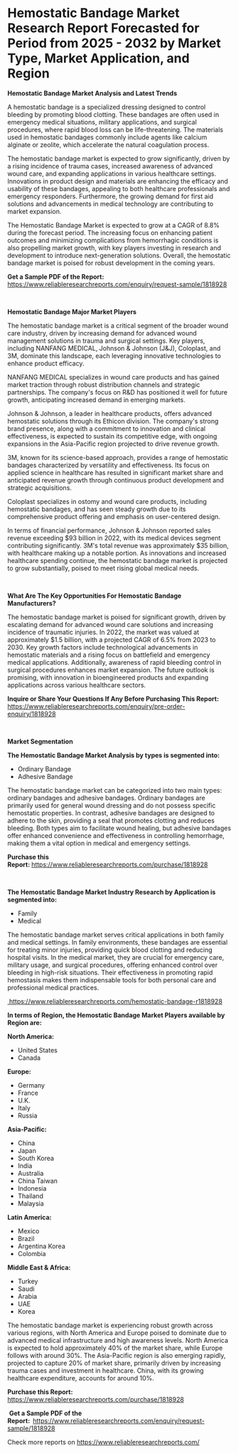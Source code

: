 <p><h1>Hemostatic Bandage Market Research Report Forecasted for Period from 2025 -  2032 by Market Type, Market Application, and Region</h1></p><p><strong>Hemostatic Bandage Market Analysis and Latest Trends</strong></p>
<p><p>A hemostatic bandage is a specialized dressing designed to control bleeding by promoting blood clotting. These bandages are often used in emergency medical situations, military applications, and surgical procedures, where rapid blood loss can be life-threatening. The materials used in hemostatic bandages commonly include agents like calcium alginate or zeolite, which accelerate the natural coagulation process.</p><p>The hemostatic bandage market is expected to grow significantly, driven by a rising incidence of trauma cases, increased awareness of advanced wound care, and expanding applications in various healthcare settings. Innovations in product design and materials are enhancing the efficacy and usability of these bandages, appealing to both healthcare professionals and emergency responders. Furthermore, the growing demand for first aid solutions and advancements in medical technology are contributing to market expansion.</p><p>The Hemostatic Bandage Market is expected to grow at a CAGR of 8.8% during the forecast period. The increasing focus on enhancing patient outcomes and minimizing complications from hemorrhagic conditions is also propelling market growth, with key players investing in research and development to introduce next-generation solutions. Overall, the hemostatic bandage market is poised for robust development in the coming years.</p></p>
<p><strong>Get a Sample PDF of the Report:&nbsp;</strong> <a href="https://www.reliableresearchreports.com/enquiry/request-sample/1818928?utm_campaign=3033&utm_medium=2&utm_source=Github&utm_content=ia&utm_term=03032025&utm_id=hemostatic-bandage">https://www.reliableresearchreports.com/enquiry/request-sample/1818928</a></p>
<p>&nbsp;</p>
<p><strong>Hemostatic Bandage Major Market Players</strong></p>
<p><p>The hemostatic bandage market is a critical segment of the broader wound care industry, driven by increasing demand for advanced wound management solutions in trauma and surgical settings. Key players, including NANFANG MEDICAL, Johnson & Johnson (J&J), Coloplast, and 3M, dominate this landscape, each leveraging innovative technologies to enhance product efficacy.</p><p>NANFANG MEDICAL specializes in wound care products and has gained market traction through robust distribution channels and strategic partnerships. The company's focus on R&D has positioned it well for future growth, anticipating increased demand in emerging markets.</p><p>Johnson & Johnson, a leader in healthcare products, offers advanced hemostatic solutions through its Ethicon division. The company's strong brand presence, along with a commitment to innovation and clinical effectiveness, is expected to sustain its competitive edge, with ongoing expansions in the Asia-Pacific region projected to drive revenue growth.</p><p>3M, known for its science-based approach, provides a range of hemostatic bandages characterized by versatility and effectiveness. Its focus on applied science in healthcare has resulted in significant market share and anticipated revenue growth through continuous product development and strategic acquisitions.</p><p>Coloplast specializes in ostomy and wound care products, including hemostatic bandages, and has seen steady growth due to its comprehensive product offering and emphasis on user-centered design.</p><p>In terms of financial performance, Johnson & Johnson reported sales revenue exceeding $93 billion in 2022, with its medical devices segment contributing significantly. 3M's total revenue was approximately $35 billion, with healthcare making up a notable portion. As innovations and increased healthcare spending continue, the hemostatic bandage market is projected to grow substantially, poised to meet rising global medical needs.</p></p>
<p>&nbsp;</p>
<p><strong>What Are The Key Opportunities For Hemostatic Bandage Manufacturers?</strong></p>
<p><p>The hemostatic bandage market is poised for significant growth, driven by escalating demand for advanced wound care solutions and increasing incidence of traumatic injuries. In 2022, the market was valued at approximately $1.5 billion, with a projected CAGR of 6.5% from 2023 to 2030. Key growth factors include technological advancements in hemostatic materials and a rising focus on battlefield and emergency medical applications. Additionally, awareness of rapid bleeding control in surgical procedures enhances market expansion. The future outlook is promising, with innovation in bioengineered products and expanding applications across various healthcare sectors.</p></p>
<p><strong>Inquire or Share Your Questions If Any Before Purchasing This Report:</strong> <a href="https://www.reliableresearchreports.com/enquiry/pre-order-enquiry/1818928?utm_campaign=3033&utm_medium=2&utm_source=Github&utm_content=ia&utm_term=03032025&utm_id=hemostatic-bandage">https://www.reliableresearchreports.com/enquiry/pre-order-enquiry/1818928</a></p>
<p>&nbsp;</p>
<p><strong>Market Segmentation</strong></p>
<p><strong>The Hemostatic Bandage Market Analysis by types is segmented into:</strong></p>
<p><ul><li>Ordinary Bandage</li><li>Adhesive Bandage</li></ul></p>
<p><p>The hemostatic bandage market can be categorized into two main types: ordinary bandages and adhesive bandages. Ordinary bandages are primarily used for general wound dressing and do not possess specific hemostatic properties. In contrast, adhesive bandages are designed to adhere to the skin, providing a seal that promotes clotting and reduces bleeding. Both types aim to facilitate wound healing, but adhesive bandages offer enhanced convenience and effectiveness in controlling hemorrhage, making them a vital option in medical and emergency settings.</p></p>
<p><strong>Purchase this Report:&nbsp;</strong><a href="https://www.reliableresearchreports.com/purchase/1818928?utm_campaign=3033&utm_medium=2&utm_source=Github&utm_content=ia&utm_term=03032025&utm_id=hemostatic-bandage">https://www.reliableresearchreports.com/purchase/1818928</a></p>
<p>&nbsp;</p>
<p><strong>The Hemostatic Bandage Market Industry Research by Application is segmented into:</strong></p>
<p><ul><li>Family</li><li>Medical</li></ul></p>
<p><p>The hemostatic bandage market serves critical applications in both family and medical settings. In family environments, these bandages are essential for treating minor injuries, providing quick blood clotting and reducing hospital visits. In the medical market, they are crucial for emergency care, military usage, and surgical procedures, offering enhanced control over bleeding in high-risk situations. Their effectiveness in promoting rapid hemostasis makes them indispensable tools for both personal care and professional medical practices.</p></p>
<p><a href="https://www.reliableresearchreports.com/hemostatic-bandage-r1818928?utm_campaign=3033&utm_medium=2&utm_source=Github&utm_content=ia&utm_term=03032025&utm_id=hemostatic-bandage">&nbsp;https://www.reliableresearchreports.com/hemostatic-bandage-r1818928</a></p>
<p><strong>In terms of Region, the Hemostatic Bandage Market Players available by Region are:</strong></p>
<p>
    <p> <strong> North America: </strong>
        <ul>
            <li>United States</li>
            <li>Canada</li>
        </ul>
        </p> 
    <p> <strong> Europe: </strong>
        <ul>
            <li>Germany</li>
            <li>France</li>
            <li>U.K.</li>
            <li>Italy</li>
            <li>Russia</li>
        </ul>
        </p> 
    <p> <strong> Asia-Pacific: </strong>
        <ul>
            <li>China</li>
            <li>Japan</li>
            <li>South Korea</li>
            <li>India</li>
            <li>Australia</li>
            <li>China Taiwan</li>
            <li>Indonesia</li>
            <li>Thailand</li>
            <li>Malaysia</li>
        </ul>
        </p> 
    <p> <strong> Latin America: </strong>
        <ul>
            <li>Mexico</li>
            <li>Brazil</li>
            <li>Argentina Korea</li>
            <li>Colombia</li>
        </ul>
        </p> 
    <p> <strong> Middle East & Africa: </strong>
        <ul>
            <li>Turkey</li>
            <li>Saudi</li>
            <li>Arabia</li>
            <li>UAE</li>
            <li>Korea</li>
        </ul>
    </p>
    </p>
<p><p>The hemostatic bandage market is experiencing robust growth across various regions, with North America and Europe poised to dominate due to advanced medical infrastructure and high awareness levels. North America is expected to hold approximately 40% of the market share, while Europe follows with around 30%. The Asia-Pacific region is also emerging rapidly, projected to capture 20% of market share, primarily driven by increasing trauma cases and investment in healthcare. China, with its growing healthcare expenditure, accounts for around 10%.</p></p>
<p><strong>Purchase this Report: </strong><a href="https://www.reliableresearchreports.com/purchase/1818928?utm_campaign=3033&utm_medium=2&utm_source=Github&utm_content=ia&utm_term=03032025&utm_id=hemostatic-bandage">https://www.reliableresearchreports.com/purchase/1818928</a></p>
<p>&nbsp;<strong>Get a Sample PDF of the Report:&nbsp;&nbsp;</strong><a href="https://www.reliableresearchreports.com/enquiry/request-sample/1818928?utm_campaign=3033&utm_medium=2&utm_source=Github&utm_content=ia&utm_term=03032025&utm_id=hemostatic-bandage">https://www.reliableresearchreports.com/enquiry/request-sample/1818928</a></p>
<p><strong></strong></p>
<p>Check more reports on <a href="https://www.reliableresearchreports.com/?utm_campaign=3033&utm_medium=2&utm_source=Github&utm_content=ia&utm_term=03032025&utm_id=hemostatic-bandage">https://www.reliableresearchreports.com/</a></p>